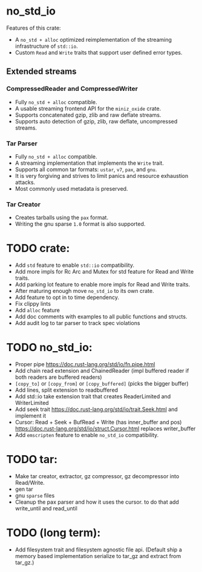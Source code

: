 # no_std_io

Features of this crate:
* A `no_std + alloc` optimized reimplementation of the streaming infrastructure of `std::io`.
* Custom `Read` and `Write` traits that support user defined error types.

## Extended streams

### CompressedReader and CompressedWriter

- Fully `no_std + alloc` compatible.
- A usable streaming frontend API for the `miniz_oxide` crate.
- Supports concatenated gzip, zlib and raw deflate streams.
- Supports auto detection of gzip, zlib, raw deflate, uncompressed streams.

### Tar Parser

- Fully `no_std + alloc` compatible.
- A streaming implementation that implements the `Write` trait.
- Supports all common tar formats: `ustar`, `v7`, `pax`, and `gnu`.
- It is very forgiving and strives to limit panics and resource exhaustion attacks.
- Most commonly used metadata is preserved.

### Tar Creator

- Creates tarballs using the `pax` format.
- Writing the gnu sparse `1.0` format is also supported.

# TODO crate:

* Add `std` feature to enable `std::io` compatibility.
* Add more impls for Rc Arc and Mutex for std feature for Read and Write traits.
* Add parking lot feature to enable more impls for Read and Write traits.
* After maturing enough move `no_std_io` to its own crate.
* Add feature to opt in to time dependency.
* Fix clippy lints
* Add `alloc` feature
* Add doc comments with examples to all public functions and structs.
* Add audit log to tar parser to track spec violations

# TODO no_std_io:

* Proper pipe https://doc.rust-lang.org/std/io/fn.pipe.html
* Add chain read extension and ChainedReader (impl buffered reader if both readers are buffered readers)
* `[copy_to]` or `[copy_from]` or `[copy_buffered]` (picks the bigger buffer)
* Add lines, split extension to readbuffered
* Add std::io take extension trait that creates ReaderLimited and WriterLimited
* Add seek trait https://doc.rust-lang.org/std/io/trait.Seek.html and implement it
* Cursor: Read + Seek + BufRead + Write (has inner_buffer and pos) https://doc.rust-lang.org/std/io/struct.Cursor.html replaces writer_buffer
* Add `emscripten` feature to enable `no_std_io` compatibility.

# TODO tar:
* Make tar creator, extractor, gz compressor, gz decompressor into Read/Write.
* gen tar
* gnu `sparse` files
* Cleanup the pax parser and how it uses the cursor. to do that add write_until and read_until

# TODO (long term):
* Add filesystem trait and filesystem agnostic file api. (Default ship a memory based implementation serialize to tar_gz and extract from tar_gz.)
